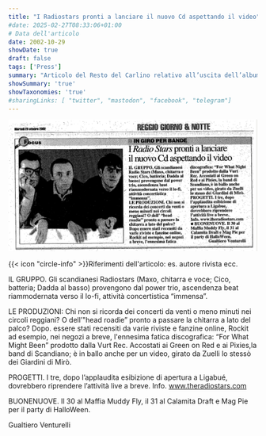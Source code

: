 ```yaml
---
title: "I Radiostars pronti a lanciare il nuovo Cd aspettando il video"
#date: 2025-02-27T08:33:06+01:00
# Data dell'articolo
date: 2002-10-29
showDate: true
draft: false
tags: ['Press']
summary: "Articolo del Resto del Carlino relativo all’uscita dell’album For what might have been"
showSummary: 'true'
showTaxonomies: 'true'
#sharingLinks: [ "twitter", "mastodon", "facebook", "telegram"]
---
```

![Articolo P1](featured.png)

{{< icon "circle-info" >}}Riferimenti dell'articolo: es. autore rivista ecc.

IL GRUPPO. Gli scandianesi Radiostars (Maxo, chitarra e voce; Cico, batteria; Dadda al basso) provengono dal power trio, ascendenza beat riammodernata verso il lo-fi, attività concertistica “immensa”.

LE PRODUZIONI: Chi non si ricorda dei concerti da venti o meno minuti nei circoli reggiani? O dell’"head roadie” pronto a passare la chitarra a lato del palco?
Dopo. essere stati recensiti da varie riviste e fanzine online, Rockit ad esempio, nei negozi
a breve, l'ennesima fatica discografica: “For What Might Been” prodotto dalla Vurt Rec. Accostati ai Green on Red e ai Pixies,la band di Scandiano; è in ballo anche per un video, girato da Zuelli lo stessò dei Giardini di Mirò.

PROGETTI. I tre, dopo l’applaudita esibizione di apertura a Ligabué, dovrebbero riprendere
l’attività live a breve. Info. www.theradiostars.com

BUONENUOVE. Il 30 al Maffia Muddy Fly, il 31 al Calamita Draft e Mag Pie per il party di HalloWeen.

Gualtiero Venturelli
